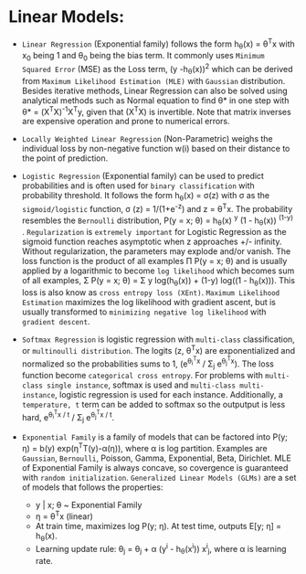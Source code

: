 #   Linear Models:

-   `Linear Regression` (Exponential family) follows the form h<sub>θ</sub>(x) = θ<sup>T</sup>x with x<sub>0</sub> being 1 and θ<sub>0</sub> being the bias term. It commonly uses `Minimum Squared Error` (MSE) as the Loss term, (y -h<sub>θ</sub>(x))<sup>2</sup> which can be derived from `Maximum Likelihood Estimation (MLE)` with `Gaussian` distribution. Besides iterative methods, Linear Regression can also be solved using analytical methods such as  Normal equation to find θ* in one step with θ* = (X<sup>T</sup>X)<sup>-1</sup>X<sup>T</sup>y, given that (X<sup>T</sup>X) is invertible. Note that matrix inverses are expensive operation and prone to numerical errors.

-   `Locally Weighted Linear Regression` (Non-Parametric) weighs the individual loss by non-negative function w(i) based on their distance to the point of prediction.

-   `Logistic Regression` (Exponential family) can be used to predict probabilities and is often used for `binary classification` with probability threshold. It follows the form h<sub>θ</sub>(x) = σ(z) with σ as the `sigmoid/logistic` function, σ (z) = 1/(1+e<sup>-z</sup>) and z = θ<sup>T</sup>x. The probability resembles the `Bernoulli` distribution, P(y = x; θ) = h<sub>θ</sub>(x) <sup>y</sup> (1 - h<sub>θ</sub>(x)) <sup> (1-y) </sup>. `Regularization` is `extremely important` for Logistic Regression as the sigmoid function reaches asymptotic when z approaches +/- infinity. Without regularization, the parameters may explode and/or vanish. The loss function is the product of all examples Π P(y = x; θ) and is usually applied by a logarithmic to become `log likelihood` which becomes sum of all examples, Σ P(y = x; θ) = Σ y log(h<sub>θ</sub>(x)) + (1-y) log((1 - h<sub>θ</sub>(x))). This loss is also know as `cross entropy loss (XEnt)`. `Maximum Likelihood Estimation` maximizes the log likelihood with gradient ascent, but is usually transformed to `minimizing negative log likelihood` with `gradient descent`.

-   `Softmax Regression` is logistic regression with `multi-class` classification, or `multinoulli distribution`. The logits (z, θ<sup>T</sup>x) are exponentialized and normalized so the probabilities sums to 1, (e<sup>θ<sub>i</sub><sup>T</sup>x</sup> / 	Σ<sub>j</sub> e<sup>θ<sub>j</sub><sup>T</sup>x</sup>). The loss function become `categorical cross entropy`. For problems with `multi-class single instance`, softmax is used and `multi-class multi-instance`, logistic regression is used for each instance. Additionally, a `temperature, t` term can be added to softmax so the outputput is less hard, e<sup>θ<sub>i</sub><sup>T</sup>x / t</sup> / 	Σ<sub>j</sub> e<sup>θ<sub>j</sub><sup>T</sup>x / t</sup>.

-   `Exponential Family` is a family of models that can be factored into P(y; η) = b(y) exp(η<sup>T</sup>T(y)-α(η)), where α is log partition. Examples are `Gaussian`, `Bernoulli`, Poisson, Gamma, Exponential, Beta, Dirichlet. MLE of Exponential Family is always concave, so covergence is guaranteed with `random initialization`. `Generalized Linear Models (GLMs)` are a set of models that follows the properties:
    -   y | x; θ ~ Exponential Family
    -   η = θ<sup>T</sup>x  (linear)
    -   At train time, maximizes log P(y; η). At test time, outputs E[y; η] = h<sub>θ</sub>(x).
    -   Learning update rule: θ<sub>j</sub> = θ<sub>j</sub> + α (y<sup>i</sup> - h<sub>θ</sub>(x<sup>i</sup>)) x<sup>i</sup><sub>j</sub>, where α is learning rate.
